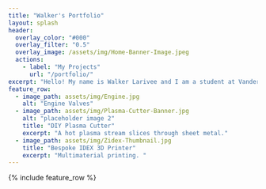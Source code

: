 ```yaml
---
title: "Walker's Portfolio"
layout: splash
header:
  overlay_color: "#000"
  overlay_filter: "0.5"
  overlay_image: /assets/img/Home-Banner-Image.jpeg
  actions:
    - label: "My Projects"
      url: "/portfolio/"
excerpt: "Hello! My name is Walker Larivee and I am a student at Vanderbilt University studying Computer and Electrical Engineering. I have a passion for innovation and enjoy making ideas into reality through digital fabrication and programming."
feature_row:
  - image_path: assets/img/Engine.jpg
    alt: "Engine Valves"
  - image_path: assets/img/Plasma-Cutter-Banner.jpg
    alt: "placeholder image 2"
    title: "DIY Plasma Cutter"
    excerpt: "A hot plasma stream slices through sheet metal."
  - image_path: assets/img/Zidex-Thumbnail.jpg
    title: "Bespoke IDEX 3D Printer"
    excerpt: "Multimaterial printing. "
---
```


{% include feature_row %}

